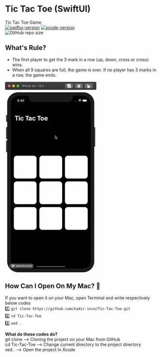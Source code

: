 # Tic Tac Toe (SwiftUI)
Tic Tac Toe Game <br>
[![swiftui-version](https://img.shields.io/badge/swiftui-blue)](https://developer.apple.com/documentation/swiftui)
[![xcode-version](https://img.shields.io/badge/xcode-12%20beta-brightgreen)](https://developer.apple.com/xcode/) <br>
![GitHub repo size](https://img.shields.io/github/repo-size/kadir-ince/Tic-Tac-Toe)
## What's Rule?
- The first player to get the 3 mark in a row (up, down, cross or cross) wins.
- When all 9 squares are full, the game is over. If no player has 3 marks in a row, the game ends.


<img height=630 src="https://github.com/kadir-ince/Tic-Tac-Toe/blob/main/tic-tac-toe.gif?raw=true" alt="What's like?">

## How Can I Open On My Mac?  🔨

If you want to open it on your Mac, open Terminal and write respectively below codes
<br>
1️⃣ ``` git clone https://github.com/kadir-ince/Tic-Tac-Toe.git ```  <br>
2️⃣ ``` cd Tic-Tac-Toe ``` <br>
3️⃣ ``` xed . ``` <br>

<b>What do these codes do?</b> <br>
git clone --> Cloning the project on your Mac from GitHub <br>
cd Tic-Tac-Toe --> Change current directory to the project directory <br>
xed . --> Open the project in Xcode <br>

